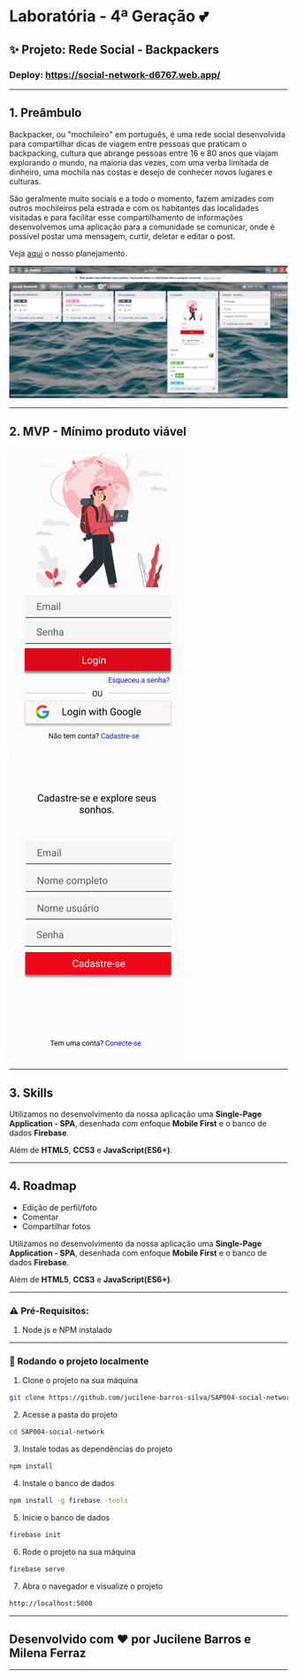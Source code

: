 # Laboratória - 4ª Geração :two_hearts: 

## :sparkles: Projeto: Rede Social - Backpackers
### Deploy: https://social-network-d6767.web.app/
***
## 1. Preâmbulo

Backpacker, ou "mochileiro" em português, é uma rede social desenvolvida para compartilhar dicas de viagem entre pessoas que praticam o backpacking, cultura que abrange pessoas entre 16 e 80 anos que viajam explorando o mundo, na maioria das vezes, com uma verba limitada de dinheiro, uma mochila nas costas e desejo de conhecer novos lugares e culturas. 

São geralmente muito sociais e a todo o momento, fazem amizades com outros mochileiros pela estrada e com os habitantes das localidades visitadas e para facilitar esse compartilhamento de informações desenvolvemos uma aplicação para a comunidade se comunicar, onde é possível postar uma mensagem, curtir, deletar e editar o post.

Veja [aqui](https://trello.com/b/wqHM3qO5/social-network)  o nosso planejamento.

![](/public/img/planejamento.png)
****
## 2. MVP - Mínimo produto viável

![](/public/img/REDE-SOCIAL4.png)
![](/public/img/REDE-SOCIAL5.png)

****
## 3. Skills

Utilizamos no desenvolvimento da nossa aplicação uma **Single-Page Application - SPA**, desenhada com enfoque **Mobile First** e o banco de dados **Firebase**.

Além de **HTML5**, **CCS3** e **JavaScript(ES6+)**.

****

## 4. Roadmap

- Edição de perfil/foto
- Comentar
- Compartilhar fotos

Utilizamos no desenvolvimento da nossa aplicação uma **Single-Page Application - SPA**, desenhada com enfoque **Mobile First** e o banco de dados **Firebase**.

Além de **HTML5**, **CCS3** e **JavaScript(ES6+)**.

****

### :warning: Pré-Requisitos:

1. Node.js e NPM instalado
****

### 🚀 Rodando o projeto localmente

1. Clone o projeto na sua máquina

```sh
git clone https://github.com/jucilene-barros-silva/SAP004-social-network.git
```

2. Acesse a pasta do projeto
 
```sh
cd SAP004-social-network
```

3. Instale todas as dependências do projeto

```sh
npm install
```

4. Instale o banco de dados

```sh
npm install -g firebase -tools
```

5. Inicie o banco de dados

```sh
firebase init
```

6. Rode o projeto na sua máquina

```sh
firebase serve
```

7. Abra o navegador e visualize o projeto

```sh
http://localhost:5000
```

---------------------------------------------------
## Desenvolvido com :heart: por Jucilene Barros e Milena Ferraz
---------------------------------------------------
